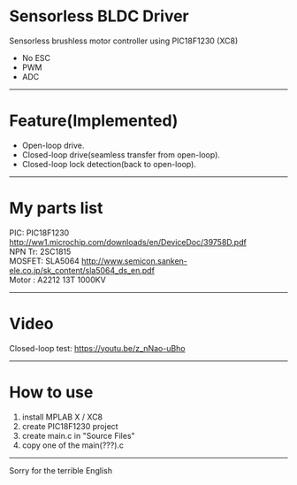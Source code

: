 # Sensorless BLDC Driver
Sensorless brushless motor controller using PIC18F1230 (XC8)  
* No ESC  
* PWM  
* ADC  

-------------------------------------------
# Feature(Implemented)  
* Open-loop drive.  
* Closed-loop drive(seamless transfer from open-loop).  
* Closed-loop lock detection(back to open-loop).  

-------------------------------------------
# My parts list  
PIC: PIC18F1230 http://ww1.microchip.com/downloads/en/DeviceDoc/39758D.pdf  
NPN Tr: 2SC1815  
MOSFET: SLA5064 http://www.semicon.sanken-ele.co.jp/sk_content/sla5064_ds_en.pdf  
Motor : A2212 13T 1000KV  

-------------------------------------------
# Video  
Closed-loop test: https://youtu.be/z_nNao-uBho  

-------------------------------------------
# How to use  
1. install MPLAB X / XC8  
2. create PIC18F1230 project  
3. create main.c in "Source Files"  
4. copy one of the main(???).c  

-------------------------------------------
Sorry for the terrible English  
